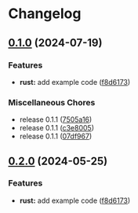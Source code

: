 # Changelog

## [0.1.0](https://github.com/aztechsol/release-please-monorepo-example/compare/hello_rust-v0.2.0...hello_rust@v0.1.0) (2024-07-19)


### Features

* **rust:** add example code ([f8d6173](https://github.com/aztechsol/release-please-monorepo-example/commit/f8d61736e63e4c1baf1d881c50556fa0ba6829d0))


### Miscellaneous Chores

* release 0.1.1 ([7505a16](https://github.com/aztechsol/release-please-monorepo-example/commit/7505a167b3306fb7f767fed37a087dcb5b03d1cf))
* release 0.1.1 ([c3e8005](https://github.com/aztechsol/release-please-monorepo-example/commit/c3e80054043d029b6b905859f3590bcde3d60c8a))
* release 0.1.1 ([07df967](https://github.com/aztechsol/release-please-monorepo-example/commit/07df967a9f72fc8f50f17bd92571183ee70d2e41))

## [0.2.0](https://github.com/amarjanica/release-please-monorepo-example/compare/hello_rust-v0.1.0...hello_rust@v0.2.0) (2024-05-25)


### Features

* **rust:** add example code ([f8d6173](https://github.com/amarjanica/release-please-monorepo-example/commit/f8d61736e63e4c1baf1d881c50556fa0ba6829d0))
